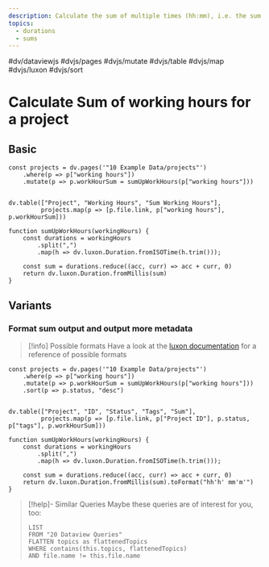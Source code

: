 ```yaml
---
description: Calculate the sum of multiple times (hh:mm), i.e. the sum of hours one has spent on a project 
topics:
  - durations
  - sums
---
```

#dv/dataviewjs #dvjs/pages #dvjs/mutate #dvjs/table #dvjs/map #dvjs/luxon #dvjs/sort

# Calculate Sum of working hours for a project

## Basic 

```dataviewjs
const projects = dv.pages('"10 Example Data/projects"')
	.where(p => p["working hours"])
	.mutate(p => p.workHourSum = sumUpWorkHours(p["working hours"]))


dv.table(["Project", "Working Hours", "Sum Working Hours"], 
		 projects.map(p => [p.file.link, p["working hours"], p.workHourSum]))

function sumUpWorkHours(workingHours) {
	const durations = workingHours
		.split(",")
		.map(h => dv.luxon.Duration.fromISOTime(h.trim()));
	
	const sum = durations.reduce((acc, curr) => acc + curr, 0)
	return dv.luxon.Duration.fromMillis(sum) 
}
```

## Variants

### Format sum output and output more metadata
> [!info] Possible formats
> Have a look at the [luxon documentation](https://moment.github.io/luxon/api-docs/index.html#durationtoformat) for a reference of possible formats

```dataviewjs
const projects = dv.pages('"10 Example Data/projects"')
	.where(p => p["working hours"])
	.mutate(p => p.workHourSum = sumUpWorkHours(p["working hours"]))
	.sort(p => p.status, "desc")


dv.table(["Project", "ID", "Status", "Tags", "Sum"], 
		 projects.map(p => [p.file.link, p["Project ID"], p.status, p["tags"], p.workHourSum]))

function sumUpWorkHours(workingHours) {
	const durations = workingHours
		.split(",")
		.map(h => dv.luxon.Duration.fromISOTime(h.trim()));
	
	const sum = durations.reduce((acc, curr) => acc + curr, 0)
	return dv.luxon.Duration.fromMillis(sum).toFormat("hh'h' mm'm'")
}
```

> [!help]- Similar Queries
> Maybe these queries are of interest for you, too:
> ```dataview
> LIST
> FROM "20 Dataview Queries"
> FLATTEN topics as flattenedTopics
> WHERE contains(this.topics, flattenedTopics)
> AND file.name != this.file.name
> ```